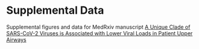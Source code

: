 # Supplemental Data
Supplemental figures and data for MedRxiv manuscript [A Unique Clade of SARS-CoV-2 Viruses is Associated with Lower Viral Loads in Patient Upper Airways](https://www.medrxiv.org/content/10.1101/2020.05.19.20107144v1)